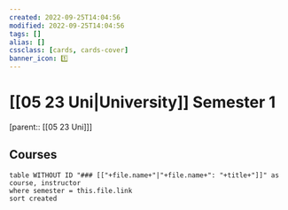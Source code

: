 ```yaml
---
created: 2022-09-25T14:04:56
modified: 2022-09-25T14:04:56
tags: []
alias: []
cssclass: [cards, cards-cover]
banner_icon: 1️⃣
---
```


# [[05 23 Uni|University]] Semester 1

[parent:: [[05 23 Uni]]]

## Courses
```dataview
table WITHOUT ID "### [["+file.name+"|"+file.name+": "+title+"]]" as course, instructor
where semester = this.file.link
sort created
```